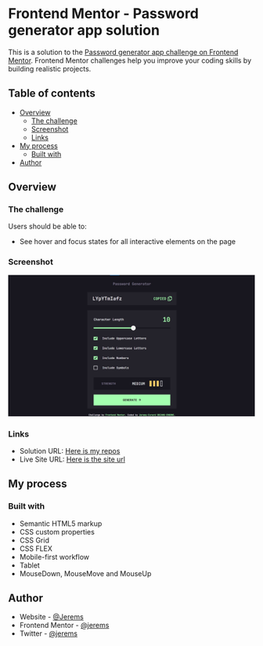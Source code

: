 # Frontend Mentor - Password generator app solution

This is a solution to the [Password generator app challenge on Frontend Mentor](https://www.frontendmentor.io/challenges/password-generator-app-Mr8CLycqjh). Frontend Mentor challenges help you improve your coding skills by building realistic projects.  

## Table of contents

- [Overview](#overview)
  - [The challenge](#the-challenge)
  - [Screenshot](#screenshot)
  - [Links](#links)
- [My process](#my-process)
  - [Built with](#built-with)
- [Author](#author)

## Overview

### The challenge

Users should be able to:

- See hover and focus states for all interactive elements on the page

### Screenshot

![](preview.jpg)


### Links

- Solution URL: [Here is my repos](https://github.com/Jerems412Dev/Password-generator-app)
- Live Site URL: [Here is the site url](https://social-links-profile-main-jerems.vercel.app/)

## My process

### Built with

- Semantic HTML5 markup
- CSS custom properties
- CSS Grid
- CSS FLEX
- Mobile-first workflow
- Tablet
- MouseDown, MouseMove and MouseUp


## Author

- Website - [@Jerems](#)
- Frontend Mentor - [@jerems](https://www.frontendmentor.io/profile/Jerems412Dev)
- Twitter - [@jerems](https://www.twitter.com/yourusername](https://x.com/jeremsOb))

